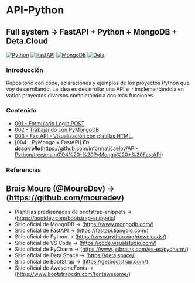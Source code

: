 # API-Python

## Full system -> FastAPI + Python + MongoDB + Deta.Cloud

[![Python](https://img.shields.io/badge/Python-3.11+-yellow?style=?style=plastic&&logo=python&logoColor=white&labelColor=101010)](https://python.org)
[![FastAPI](https://img.shields.io/badge/FastAPI-0.94.0+-00a393?style=plastic&logo=fastapi&logoColor=white&labelColor=101010)](https://fastapi.tiangolo.com/)
[![MongoDB](https://img.shields.io/badge/MongoDB-6.0+-00684A?style=plastic&logo=mongodb&logoColor=white&labelColor=101010)](https://www.mongodb.com/)
[![Deta](https://img.shields.io/badge/Deta.Space-cloud+-ff0860?style=plastic&logo=deta&logoColor=white&labelColor=101010)](https://deta.space/)

### Introducción

Repositorio con code, aclaraciones y ejemplos de los proyectos Python que voy desarrollando. La idea es desarrollar una API e ir implementándola en varios proyectos diversos completándola con más funciones. 

### Contenido

* [001 - Formulario Login POST](https://github.com/informaticaeloy/API-Python/tree/main/001%20-%20Formulario%20Login%20POST)
* [002 - Trabajando con PyMongoDB](https://github.com/informaticaeloy/API-Python/tree/main/002%20-%20PyMongo)
* [003 - FastAPI - Visualización con platillas HTML.](https://github.com/informaticaeloy/API-Python/tree/main/003%20-%20FastAPI%20-%20Visualizaci%C3%B3n%20con%20platillas%20HTML)
* [004 - PyMongo + FastAPI] ***En desarrollo***(https://github.com/informaticaeloy/API-Python/tree/main/004%20-%20PyMongo%20+%20FastAPI)

### Referencias

## Brais Moure (@MoureDev) -> (https://github.com/mouredev)

* Plantillas prediseñadas de bootstrap-snippets -> (https://bootdey.com/bootstrap-snippets)
* Sitio oficial de MongoDB -> (https://www.mongodb.com/)
* Sitio oficial de FastAPI -> (https://fastapi.tiangolo.com/)
* Sitio oficial de Python -> (https://www.python.org/downloads/)
* Sitio oficial de VS Code -> (https://code.visualstudio.com/)
* Sitio oficial de PyCharm -> (https://www.jetbrains.com/es-es/pycharm/)
* Sitio oficial de Deta.Space -> (https://deta.space/)
* Sitio oficial de BootStrap -> (https://getbootstrap.com/)
* Sitio oficial de AwesomeFonts -> (https://www.bootstrapcdn.com/fontawesome/)
